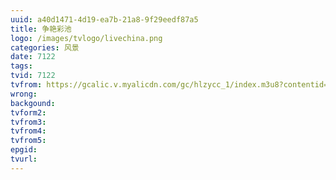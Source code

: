 ```yaml
---
uuid: a40d1471-4d19-ea7b-21a8-9f29eedf87a5
title: 争艳彩池
logo: /images/tvlogo/livechina.png
categories: 风景
date: 7122
tags:
tvid: 7122
tvfrom: https://gcalic.v.myalicdn.com/gc/hlzycc_1/index.m3u8?contentid=2820180516001
wrong:
backgound:
tvform2:
tvfrom3:
tvfrom4:
tvfrom5:
epgid:
tvurl:
---
```

